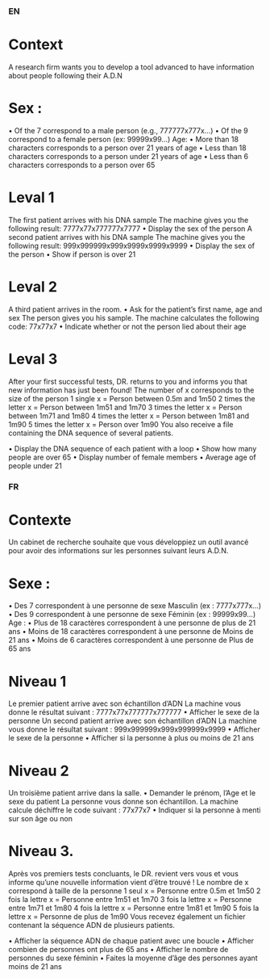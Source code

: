 ### EN
# Context
A research firm wants you to develop a tool
advanced to have information about people following their A.D.N

# Sex :
• Of the 7 correspond to a male person (e.g., 777777x777x…)
• Of the 9 correspond to a female person (ex: 99999x99…)
Age:
• More than 18 characters corresponds to a person over 21 years of age
• Less than 18 characters corresponds to a person under 21 years of age
• Less than 6 characters corresponds to a person over 65

  # Leval 1
The first patient arrives with his DNA sample
The machine gives you the following result: 7777x77x777777x7777
• Display the sex of the person
A second patient arrives with his DNA sample
The machine gives you the following result: 999x999999x999x9999x9999x9999
• Display the sex of the person
• Show if person is over 21

  
  # Leval 2
A third patient arrives in the room.
• Ask for the patient’s first name, age and sex
The person gives you his sample.
The machine calculates the following code: 77x77x7
• Indicate whether or not the person lied about their age


  # Leval 3
After your first successful tests, DR. returns to you and informs you
that new information has just been found!
The number of x corresponds to the size of the person
1 single x = Person between 0.5m and 1m50
2 times the letter x = Person between 1m51 and 1m70
3 times the letter x = Person between 1m71 and 1m80
4 times the letter x = Person between 1m81 and 1m90
5 times the letter x = Person over 1m90
You also receive a file containing the DNA sequence of several patients.

• Display the DNA sequence of each patient with a loop
• Show how many people are over 65
• Display number of female members
• Average age of people under 21


### FR
# Contexte
Un cabinet de recherche souhaite que vous développiez un outil
avancé pour avoir des informations sur les personnes suivant leurs
A.D.N.

# Sexe :
• Des 7 correspondent à une personne de sexe Masculin (ex : 7777x777x…)
• Des 9 correspondent à une personne de sexe Féminin (ex : 99999x99…)
Age :
• Plus de 18 caractères correspondent à une personne de plus de 21 ans
• Moins de 18 caractères correspondent à une personne de Moins de 21 ans
• Moins de 6 caractères correspondent à une personne de Plus de 65 ans

# Niveau 1
Le premier patient arrive avec son échantillon d’ADN
La machine vous donne le résultat suivant : 7777x77x777777x777777
• Afficher le sexe de la personne
Un second patient arrive avec son échantillon d’ADN
La machine vous donne le résultat suivant : 999x999999x999x999999x9999
• Afficher le sexe de la personne
• Afficher si la personne à plus ou moins de 21 ans


# Niveau 2
Un troisième patient arrive dans la salle.
• Demander le prénom, l’Age et le sexe du patient
La personne vous donne son échantillon.
La machine calcule déchiffre le code suivant : 77x77x7
• Indiquer si la personne à menti sur son âge ou non


# Niveau 3.
Après vos premiers tests concluants, le DR. revient vers vous et vous informe
qu’une nouvelle information vient d’être trouvé !
Le nombre de x correspond à taille de la personne
1 seul x = Personne entre 0.5m et 1m50
2 fois la lettre x = Personne entre 1m51 et 1m70
3 fois la lettre x = Personne entre 1m71 et 1m80
4 fois la lettre x = Personne entre 1m81 et 1m90
5 fois la lettre x = Personne de plus de 1m90
Vous recevez également un fichier contenant la séquence ADN de plusieurs patients.

• Afficher la séquence ADN de chaque patient avec une boucle
• Afficher combien de personnes ont plus de 65 ans
• Afficher le nombre de personnes du sexe féminin
• Faites la moyenne d’âge des personnes ayant moins de 21 ans
